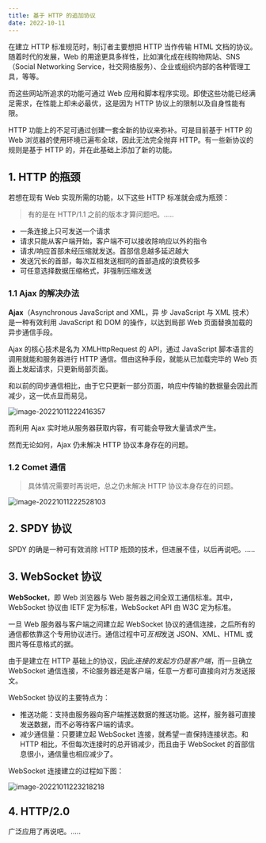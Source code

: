 ```yaml
---
title: 基于 HTTP 的追加协议
date: 2022-10-11
---
```


在建立 HTTP 标准规范时，制订者主要想把 HTTP 当作传输 HTML 文档的协议。随着时代的发展，Web 的用途更具多样性，比如演化成在线购物网站、SNS（Social Networking Service，社交网络服务）、企业或组织内部的各种管理工具，等等。

而这些网站所追求的功能可通过 Web 应用和脚本程序实现。即使这些功能已经满足需求，在性能上却未必最优，这是因为 HTTP 协议上的限制以及自身性能有限。

HTTP 功能上的不足可通过创建一套全新的协议来弥补。可是目前基于 HTTP 的 Web 浏览器的使用环境已遍布全球，因此无法完全抛弃 HTTP。有一些新协议的规则是基于 HTTP 的，并在此基础上添加了新的功能。

## 1. HTTP 的瓶颈

若想在现有 Web 实现所需的功能，以下这些 HTTP 标准就会成为瓶颈：

> 有的是在 HTTP/1.1 之前的版本才算问题吧。.....

- 一条连接上只可发送一个请求
- 请求只能从客户端开始，客户端不可以接收除响应以外的指令
- 请求/响应首部未经压缩就发送。首部信息越多延迟越大
- 发送冗长的首部，每次互相发送相同的首部造成的浪费较多
- 可任意选择数据压缩格式，非强制压缩发送

### 1.1 Ajax 的解决办法

**Ajax**（Asynchronous JavaScript and XML，异 步 JavaScript 与 XML 技术）是一种有效利用 JavaScript 和 DOM 的操作，以达到局部 Web 页面替换加载的异步通信手段。

Ajax 的核心技术是名为 XMLHttpRequest 的 API，通过 JavaScript 脚本语言的调用就能和服务器进行 HTTP 通信。借由这种手段，就能从已加载完毕的 Web 页面上发起请求，只更新局部页面。

和以前的同步通信相比，由于它只更新一部分页面，响应中传输的数据量会因此而减少，这一优点显而易见。

![image-20221011222416357](https://figure-bed.chua-n.com/杂技/计算机网络/image-20221011222416357.png)

而利用 Ajax 实时地从服务器获取内容，有可能会导致大量请求产生。

然而无论如何，Ajax 仍未解决 HTTP 协议本身存在的问题。

### 1.2 Comet 通信

> 具体情况需要时再说吧，总之仍未解决 HTTP 协议本身存在的问题。

![image-20221011222528103](https://figure-bed.chua-n.com/杂技/计算机网络/image-20221011222528103.png)

## 2. SPDY 协议

SPDY 的确是一种可有效消除 HTTP 瓶颈的技术，但进展不佳，以后再说吧。.....

## 3. WebSocket 协议

**WebSocket**，即 Web 浏览器与 Web 服务器之间全双工通信标准。其中，WebSocket 协议由 IETF 定为标准，WebSocket API 由 W3C 定为标准。

一旦 Web 服务器与客户端之间建立起 WebSocket 协议的通信连接，之后所有的通信都依靠这个专用协议进行。通信过程中可*互相*发送 JSON、XML、HTML 或图片等任意格式的据。

由于是建立在 HTTP 基础上的协议，因此*连接的发起方仍是客户端*，而一旦确立 WebSocket 通信连接，不论服务器还是客户端，任意一方都可直接向对方发送报文。

WebSocket 协议的主要特点为：

- 推送功能：支持由服务器向客户端推送数据的推送功能。这样，服务器可直接发送数据，而不必等待客户端的请求。
- 减少通信量：只要建立起 WebSocket 连接，就希望一直保持连接状态。和 HTTP 相比，不但每次连接时的总开销减少，而且由于 WebSocket 的首部信息很小，通信量也相应减少了。

WebSocket 连接建立的过程如下图：

![image-20221011223218218](https://figure-bed.chua-n.com/杂技/计算机网络/image-20221011223218218.png)

## 4. HTTP/2.0

广泛应用了再说吧。.....